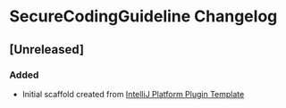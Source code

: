 <!-- Keep a Changelog guide -> https://keepachangelog.com -->

# SecureCodingGuideline Changelog

## [Unreleased]
### Added
- Initial scaffold created from [IntelliJ Platform Plugin Template](https://github.com/JetBrains/intellij-platform-plugin-template)
